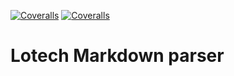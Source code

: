 
[![Coveralls](https://travis-ci.org/robusta-hk/lotech.svg?branch=master)]()
[![Coveralls](https://img.shields.io/coveralls/jekyll/jekyll.svg?maxAge=2592000)]()



# Lotech Markdown parser


